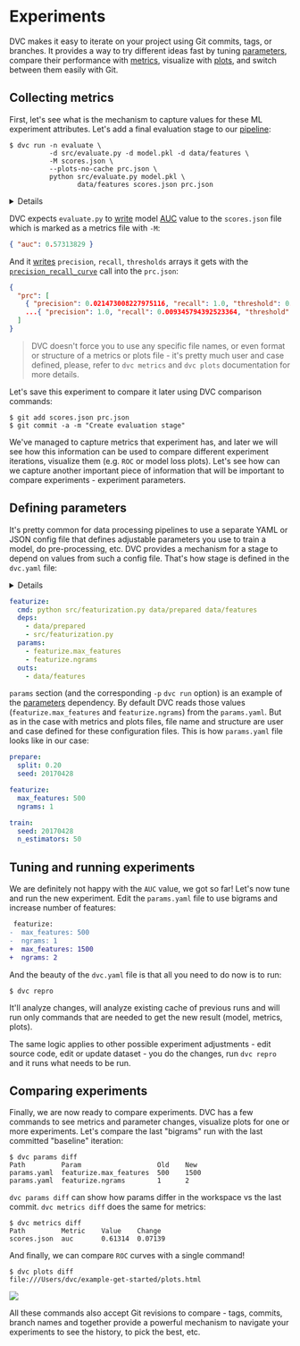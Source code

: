# Experiments

DVC makes it easy to iterate on your project using Git commits, tags, or
branches. It provides a way to try different ideas fast by tuning
[parameters](/doc/command-reference/params), compare their performance with
[metrics](/doc/command-reference/metrics), visualize with
[plots](/doc/command-reference/plots), and switch between them easily with Git.

## Collecting metrics

First, let's see what is the mechanism to capture values for these ML experiment
attributes. Let's add a final evaluation stage to our
[pipeline](/doc/tutorials/get-started/data-pipelines#dependency-graphs-dags):

```dvc
$ dvc run -n evaluate \
          -d src/evaluate.py -d model.pkl -d data/features \
          -M scores.json \
          --plots-no-cache prc.json \
          python src/evaluate.py model.pkl \
                 data/features scores.json prc.json
```

<details>

### 💡 Expand to see what happens under the hood

It's pretty much the same as before, it generates a new stage in the `dvc.yaml`
file:

```yaml
evaluate:
  cmd: python src/evaluate.py model.pkl data/features scores.json prc.json
  deps:
    - data/features
    - model.pkl
    - src/evaluate.py
  metrics:
    - scores.json:
        cache: false
  plots:
    - prc.json:
        cache: false
```

The biggest difference is that we see two new sections `metrics` and `plots`
that are used to mark certain files containing experiment "telemetry". Metric
files contain scalars (e.g. `AUC`) and plots contain matrices and arrays of
numbers that are supposed to be visualized to compare or make sense of them.

`cache: false` means that those file are small enough and versioned directly
with Git.

</details>

DVC expects `evaluate.py` to
[write](https://github.com/iterative/example-get-started/blob/master/src/evaluate.py#L35)
model
[AUC](https://towardsdatascience.com/understanding-auc-roc-curve-68b2303cc9c5)
value to the `scores.json` file which is marked as a metrics file with `-M`:

```json
{ "auc": 0.57313829 }
```

And it
[writes](https://github.com/iterative/example-get-started/blob/master/src/evaluate.py#L31)
`precision`, `recall`, `thresholds` arrays it gets with the
[`precision_recall_curve`](https://scikit-learn.org/stable/modules/generated/sklearn.metrics.precision_recall_curve.html)
call into the `prc.json`:

```json
{
  "prc": [
    { "precision": 0.021473008227975116, "recall": 1.0, "threshold": 0.0 },
    ...{ "precision": 1.0, "recall": 0.009345794392523364, "threshold": 0.64 }
  ]
}
```

> DVC doesn't force you to use any specific file names, or even format or
> structure of a metrics or plots file - it's pretty much user and case defined,
> please, refer to `dvc metrics` and `dvc plots` documentation for more details.

Let's save this experiment to compare it later using DVC comparison commands:

```dvc
$ git add scores.json prc.json
$ git commit -a -m "Create evaluation stage"
```

We've managed to capture metrics that experiment has, and later we will see how
this information can be used to compare different experiment iterations,
visualize them (e.g. `ROC` or model loss plots). Let's see how can we capture
another important piece of information that will be important to compare
experiments - experiment parameters.

## Defining parameters

It's pretty common for data processing pipelines to use a separate YAML or JSON
config file that defines adjustable parameters you use to train a model, do
pre-processing, etc. DVC provides a mechanism for a stage to depend on values
from such a config file. That's how stage is defined in the `dvc.yaml` file:

<details>

### 💡 Expand to recall how it was generated

As a reminder, the `featurize` stage was created with this command. No need to
run it again, but pay more attention to the `-p` option this time:

```dvc
$ dvc run -n featurize \
          -p featurize.max_features,featurize.ngrams \
          -d src/featurization.py -d data/prepared \
          -o data/features \
          python src/featurization.py data/prepared data/features
```

</details>

```yaml
featurize:
  cmd: python src/featurization.py data/prepared data/features
  deps:
    - data/prepared
    - src/featurization.py
  params:
    - featurize.max_features
    - featurize.ngrams
  outs:
    - data/features
```

`params` section (and the corresponding `-p` `dvc run` option) is an example of
the [parameters](/doc/command-reference/params) dependency. By default DVC reads
those values (`featurize.max_features` and `featurize.ngrams`) from the
`params.yaml`. But as in the case with metrics and plots files, file name and
structure are user and case defined for these configuration files. This is how
`params.yaml` file looks like in our case:

```yaml
prepare:
  split: 0.20
  seed: 20170428

featurize:
  max_features: 500
  ngrams: 1

train:
  seed: 20170428
  n_estimators: 50
```

## Tuning and running experiments

We are definitely not happy with the `AUC` value, we got so far! Let's now tune
and run the new experiment. Edit the `params.yaml` file to use bigrams and
increase number of features:

```diff
 featurize:
-  max_features: 500
-  ngrams: 1
+  max_features: 1500
+  ngrams: 2
```

And the beauty of the `dvc.yaml` file is that all you need to do now is to run:

```dvc
$ dvc repro
```

It'll analyze changes, will analyze existing cache of previous runs and will run
only commands that are needed to get the new result (model, metrics, plots).

The same logic applies to other possible experiment adjustments - edit source
code, edit or update dataset - you do the changes, run `dvc repro` and it runs
what needs to be run.

## Comparing experiments

Finally, we are now ready to compare experiments. DVC has a few commands to see
metrics and parameter changes, visualize plots for one or more experiments.
Let's compare the last "bigrams" run with the last committed "baseline"
iteration:

```dvc
$ dvc params diff
Path         Param                   Old    New
params.yaml  featurize.max_features  500    1500
params.yaml  featurize.ngrams        1      2
```

`dvc params diff` can show how params differ in the workspace vs the last
commit. `dvc metrics diff` does the same for metrics:

```dvc
$ dvc metrics diff
Path         Metric    Value    Change
scores.json  auc       0.61314  0.07139
```

And finally, we can compare `ROC` curves with a single command!

```dvc
$ dvc plots diff
file:///Users/dvc/example-get-started/plots.html
```

![](/img/plots_roc_get_started.svg)

All these commands also accept Git revisions to compare - tags, commits, branch
names and together provide a powerful mechanism to navigate your experiments to
see the history, to pick the best, etc.
